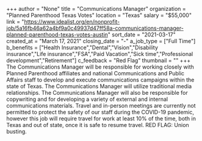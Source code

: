 +++
author = "None"
title = "Communications Manager"
organization = "Planned Parenthood Texas Votes"
location = "Texas"
salary = "$55,000"
link = "https://www.idealist.org/en/nonprofit-job/5a16fb46a62a4bf9a0c49937d47ff58a-communications-manager-planned-parenthood-texas-votes-austin"
sort_date = "2021-03-17"
created_at = "March 17, 2021"
closing_date = "-"
a_job_type = ["Full Time"]
b_benefits = ["Health Insurance","Dental","Vision","Disability insurance","Life insurance","FSA","Paid Vacation","Sick time","Professional development","Retirement"]
c_feedback = "Red Flag"
thumbnail = ""
+++
The Communications Manager will be responsible for working closely with Planned Parenthood affiliates and national Communications and Public Affairs staff to develop and execute communications campaigns within the state of Texas. The Communications Manager will utilize traditional media relationships. The Communications Manager will also be responsible for copywriting and for developing a variety of external and internal communications materials. Travel and in-person meetings are currently not permitted to protect the safety of our staff during the COVID-19 pandemic, however this job will require travel for work at least 10% of the time, both in Texas and out of state, once it is safe to resume travel. RED FLAG: Union busting.